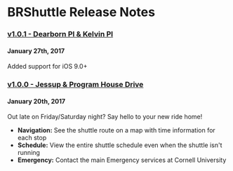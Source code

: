 # BRShuttle Release Notes

### [v1.0.1 - Dearborn Pl & Kelvin Pl](https://github.com/cuappdev/big-red-shuttle/compare/v1.0.0...v1.0.1)
#### January 27th, 2017
Added support for iOS 9.0+

### [v1.0.0 - Jessup & Program House Drive](https://github.com/cuappdev/big-red-shuttle/compare/f0224d2...v1.0.0)
#### January 20th, 2017
Out late on Friday/Saturday night? Say hello to your new ride home!
- **Navigation:** See the shuttle route on a map with time information for each stop
- **Schedule:** View the entire shuttle schedule even when the shuttle isn't running
- **Emergency:** Contact the main Emergency services at Cornell University
